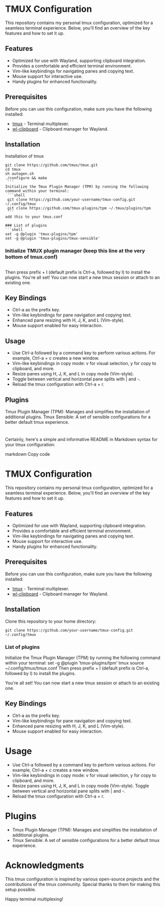 # TMUX Configuration

This repository contains my personal tmux configuration, optimized for a seamless terminal experience. Below, you'll find an overview of the key features and how to set it up.

## Features

- Optimized for use with Wayland, supporting clipboard integration.
- Provides a comfortable and efficient terminal environment.
- Vim-like keybindings for navigating panes and copying text.
- Mouse support for interactive use.
- Handy plugins for enhanced functionality.

## Prerequisites

Before you can use this configuration, make sure you have the following installed:

- [tmux](https://github.com/tmux/tmux) - Terminal multiplexer.
- [wl-clipboard](https://github.com/bugaevc/wl-clipboard) - Clipboard manager for Wayland.

## Installation

Installation of tmux
   ```shell
   git clone https://github.com/tmux/tmux.git
   cd tmux
   sh autogen.sh
   ./configure && make
    ```
Initialize the Tmux Plugin Manager (TPM) by running the following command within your terminal:
    ```shell
    git clone https://github.com/your-username/tmux-config.git ~/.config/tmux
    git clone https://github.com/tmux-plugins/tpm ~/.tmux/plugins/tpm
    ```    
add this to your tmux.conf

### List of plugins
```shell
set -g @plugin 'tmux-plugins/tpm'
set -g @plugin 'tmux-plugins/tmux-sensible'
```

### Initialize TMUX plugin manager (keep this line at the very bottom of tmux.conf)
```shellrun '~/.tmux/plugins/tpm/tpm'
```

Then press prefix + I (default prefix is Ctrl-a, followed by I) to install the plugins.
You're all set! You can now start a new tmux session or attach to an existing one.

## Key Bindings
- Ctrl-a as the prefix key. 
- Vim-like keybindings for pane navigation and copying text.
- Enhanced pane resizing with H, J, K, and L (Vim-style).
- Mouse support enabled for easy interaction.

## Usage
- Use Ctrl-a followed by a command key to perform various actions. For example, Ctrl-a + c creates a new window.
- Vim-like keybindings in copy mode: v for visual selection, y for copy to clipboard, and more.
- Resize panes using H, J, K, and L in copy mode (Vim-style).
- Toggle between vertical and horizontal pane splits with | and -.
- Reload the tmux configuration with Ctrl-a + r.

## Plugins
Tmux Plugin Manager (TPM): Manages and simplifies the installation of additional plugins.
Tmux Sensible: A set of sensible configurations for a better default tmux experience.

#
Certainly, here's a simple and informative README in Markdown syntax for your tmux configuration:

markdown
Copy code
# TMUX Configuration

This repository contains my personal tmux configuration, optimized for a seamless terminal experience. Below, you'll find an overview of the key features and how to set it up.

## Features

- Optimized for use with Wayland, supporting clipboard integration.
- Provides a comfortable and efficient terminal environment.
- Vim-like keybindings for navigating panes and copying text.
- Mouse support for interactive use.
- Handy plugins for enhanced functionality.

## Prerequisites

Before you can use this configuration, make sure you have the following installed:

- [tmux](https://github.com/tmux/tmux) - Terminal multiplexer.
- [wl-clipboard](https://github.com/bugaevc/wl-clipboard) - Clipboard manager for Wayland.

## Installation

Clone this repository to your home directory:

   ```shell
   git clone https://github.com/your-username/tmux-config.git ~/.config/tmux
   ```
### List of plugins
Initialize the Tmux Plugin Manager (TPM) by running the following command within your terminal:
set -g @plugin 'tmux-plugins/tpm'
tmux source ~/.config/tmux/tmux.conf
Then press prefix + I (default prefix is Ctrl-a, followed by I) to install the plugins.

You're all set! You can now start a new tmux session or attach to an existing one.

## Key Bindings
- Ctrl-a as the prefix key.
- Vim-like keybindings for pane navigation and copying text.
- Enhanced pane resizing with H, J, K, and L (Vim-style).
- Mouse support enabled for easy interaction.
# Usage
- Use Ctrl-a followed by a command key to perform various actions. For example, Ctrl-a + c creates a new window.
- Vim-like keybindings in copy mode: v for visual selection, y for copy to clipboard, and more.
- Resize panes using H, J, K, and L in copy mode (Vim-style).
Toggle between vertical and horizontal pane splits with | and -.
- Reload the tmux configuration with Ctrl-a + r.

# Plugins
- Tmux Plugin Manager (TPM): Manages and simplifies the installation of additional plugins.
- Tmux Sensible: A set of sensible configurations for a better default tmux experience.

# Acknowledgments
This tmux configuration is inspired by various open-source projects and the contributions of the tmux community. Special thanks to them for making this setup possible.

Happy terminal multiplexing!





